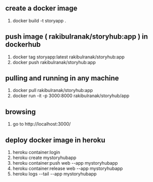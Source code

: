## create a docker image

1. docker build -t storyapp . 

## push image ( rakibulranak/storyhub:app ) in dockerhub

1. docker tag storyapp:latest rakibulranak/storyhub:app
2. docker push rakibulranak/storyhub:app 

## pulling and running in any machine

1. docker pull rakibulranak/storyhub:app
2. docker run -it -p 3000:8000 rakibulranak/storyhub/app

## browsing
1. go to http://localhost:3000/

## deploy docker image in heroku 
1. heroku container:login
2. heroku create mystoryhubapp  
3. heroku container:push web --app mystoryhubapp 
4. heroku container:release web --app mystoryhubapp 
5. heroku logs --tail --app mystoryhubapp  